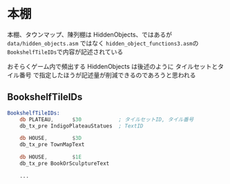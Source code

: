 # 本棚

本棚、タウンマップ、陳列棚は HiddenObjects、ではあるが `data/hidden_objects.asm` ではなく `hidden_object_functions3.asm`の `BookshelfTileIDs`で内容が記述されている

おそらくゲーム内で頻出する HiddenObjects は後述のように タイルセットとタイル番号 で指定したほうが記述量が削減できるのであろうと思われる

## BookshelfTileIDs

```asm
BookshelfTileIDs:
	db PLATEAU,      $30			; タイルセットID, タイル番号
	db_tx_pre IndigoPlateauStatues	; TextID

	db HOUSE,        $3D
	db_tx_pre TownMapText

    db HOUSE,        $1E
	db_tx_pre BookOrSculptureText

    ...
```